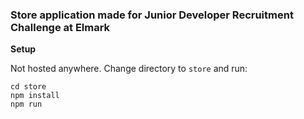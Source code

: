 ### Store application made for Junior Developer Recruitment Challenge at Elmark

**Setup**

Not hosted anywhere. Change directory to `store` and run:
```
cd store
npm install
npm run
```
